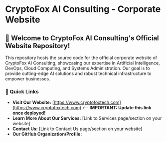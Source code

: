 # CryptoFox AI Consulting - Corporate Website

## 🌟 Welcome to CryptoFox AI Consulting's Official Website Repository!

This repository hosts the source code for the official corporate website of CryptoFox AI Consulting, showcasing our expertise in Artificial Intelligence, DevOps, Cloud Computing, and Systems Administration. Our goal is to provide cutting-edge AI solutions and robust technical infrastructure to empower businesses.

### 🔗 Quick Links

* **Visit Our Website:** [https://www.cryptofoxtech.com](https://www.cryptofoxtech.com)  <-- **IMPORTANT: Update this link once deployed!**
* **Learn More About Our Services:** [Link to Services page/section on your website]
* **Contact Us:** [Link to Contact Us page/section on your website]
* **Our GitHub Organization/Profile:**
